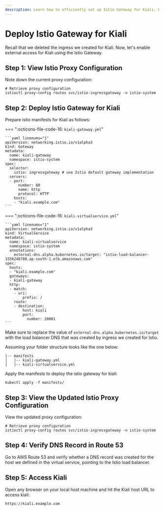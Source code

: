 ```yaml
---
description: Learn how to efficiently set up Istio Gateway for Kiali. Elevate your system observability and performance management effortlessly.
---
```


# Deploy Istio Gateway for Kiali

Recall that we deleted the ingress we created for Kiali. Now, let's enable external access for Kiali using the Istio Gateway.


## Step 1: View Istio Proxy Configuration

Note down the current proxy configuration:

```
# Retrieve proxy configuration
istioctl proxy-config routes svc/istio-ingressgateway -n istio-system
```


## Step 2: Deploy Istio Gateway for Kiali

Prepare istio manifests for Kiali as follows:

=== ":octicons-file-code-16: `kiali-gateway.yml`"

    ```yaml linenums="1"
    apiVersion: networking.istio.io/v1alpha3
    kind: Gateway
    metadata:
      name: kiali-gateway
      namespace: istio-system
    spec: 
      selector:
        istio: ingressgateway # use Istio default gateway implementation
      servers:
      - port:
          number: 80
          name: http
          protocol: HTTP
        hosts:
        - "kiali.example.com"
    ```

=== ":octicons-file-code-16: `kiali-virtualservice.yml`"

    ```yaml linenums="1"
    apiVersion: networking.istio.io/v1alpha3
    kind: VirtualService
    metadata:
      name: kiali-virtualservice
      namespace: istio-system
      annotations:
        external-dns.alpha.kubernetes.io/target: "istio-load-balancer-1556246780.ap-south-1.elb.amazonaws.com"
    spec: 
      hosts:
      - "kiali.example.com"
      gateways:
      - kiali-gateway
      http:
      - match: 
        - uri:   
            prefix: /
        route:
        - destination:
            host: kiali
            port:
              number: 20001
    ```

Make sure to replace the value of `external-dns.alpha.kubernetes.io/target` with the load balancer DNS that was created by ingress we created for Istio.

Assuming your folder structure looks like the one below:

```
|-- manifests
│   |-- kiali-gateway.yml
│   |-- kiali-virtualservice.yml
```

Apply the manifests to deploy the istio gateway for kiali:

```
kubectl apply -f manifests/
```


## Step 3: View the Updated Istio Proxy Configuration

View the updated proxy configuration:

```
# Retrieve proxy configuration
istioctl proxy-config routes svc/istio-ingressgateway -n istio-system
```


## Step 4: Verify DNS Record in Route 53

Go to AWS Route 53 and verify whether a DNS record was created for the host we defined in the virtual service, pointing to the Istio load balancer.



## Step 5: Access Kiali

Open any browser on your local host machine and hit the Kiali host URL to access kiali:

```
https://kiali.example.com
```